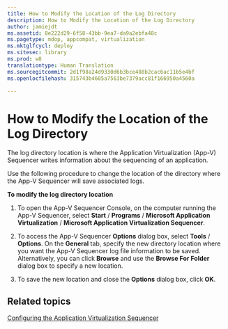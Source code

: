 ```yaml
---
title: How to Modify the Location of the Log Directory
description: How to Modify the Location of the Log Directory
author: jamiejdt
ms.assetid: 8e222d29-6f58-43bb-9ea7-da9a2ebfa48c
ms.pagetype: mdop, appcompat, virtualization
ms.mktglfcycl: deploy
ms.sitesec: library
ms.prod: w8
translationtype: Human Translation
ms.sourcegitcommit: 2d1f98a24d9330d6b3bce488b2cac6ac11b5e4bf
ms.openlocfilehash: 315743b4605a7563be7379acc81f166950a4560a

---
```



# How to Modify the Location of the Log Directory


The log directory location is where the Application Virtualization (App-V) Sequencer writes information about the sequencing of an application.

Use the following procedure to change the location of the directory where the App-V Sequencer will save associated logs.

**To modify the log directory location**

1.  To open the App-V Sequencer Console, on the computer running the App-V Sequencer, select **Start** / **Programs** / **Microsoft Application Virtualization** / **Microsoft Application Virtualization Sequencer**.

2.  To access the App-V Sequencer **Options** dialog box, select **Tools** / **Options**. On the **General** tab, specify the new directory location where you want the App-V Sequencer log file information to be saved. Alternatively, you can click **Browse** and use the **Browse For Folder** dialog box to specify a new location.

3.  To save the new location and close the **Options** dialog box, click **OK**.

## Related topics


[Configuring the Application Virtualization Sequencer](configuring-the-application-virtualization-sequencer.md)

 

 








<!--HONumber=Jun16_HO4-->



